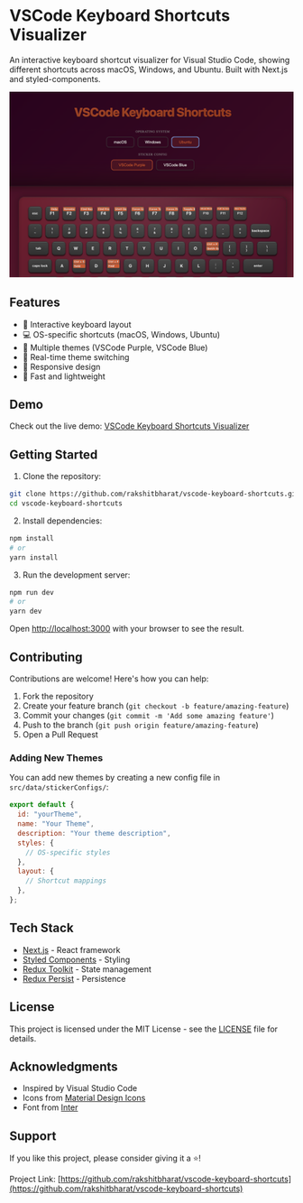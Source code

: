 # VSCode Keyboard Shortcuts Visualizer

An interactive keyboard shortcut visualizer for Visual Studio Code, showing different shortcuts across macOS, Windows, and Ubuntu. Built with Next.js and styled-components.

![VSCode Keyboard Shortcuts Visualizer](./public/preview.png)

## Features

- 🎨 Interactive keyboard layout
- 💻 OS-specific shortcuts (macOS, Windows, Ubuntu)
- 🎯 Multiple themes (VSCode Purple, VSCode Blue)
- 🔄 Real-time theme switching
- 📱 Responsive design
- 🚀 Fast and lightweight

## Demo

Check out the live demo: [VSCode Keyboard Shortcuts Visualizer](https://rakshitbharat.github.io/vscode-keyboard-shortcuts)

## Getting Started

1. Clone the repository:

```bash
git clone https://github.com/rakshitbharat/vscode-keyboard-shortcuts.git
cd vscode-keyboard-shortcuts
```

2. Install dependencies:

```bash
npm install
# or
yarn install
```

3. Run the development server:

```bash
npm run dev
# or
yarn dev
```

Open [http://localhost:3000](http://localhost:3000) with your browser to see the result.

## Contributing

Contributions are welcome! Here's how you can help:

1. Fork the repository
2. Create your feature branch (`git checkout -b feature/amazing-feature`)
3. Commit your changes (`git commit -m 'Add some amazing feature'`)
4. Push to the branch (`git push origin feature/amazing-feature`)
5. Open a Pull Request

### Adding New Themes

You can add new themes by creating a new config file in `src/data/stickerConfigs/`:

```javascript
export default {
  id: "yourTheme",
  name: "Your Theme",
  description: "Your theme description",
  styles: {
    // OS-specific styles
  },
  layout: {
    // Shortcut mappings
  },
};
```

## Tech Stack

- [Next.js](https://nextjs.org/) - React framework
- [Styled Components](https://styled-components.com/) - Styling
- [Redux Toolkit](https://redux-toolkit.js.org/) - State management
- [Redux Persist](https://github.com/rt2zz/redux-persist) - Persistence

## License

This project is licensed under the MIT License - see the [LICENSE](LICENSE) file for details.

## Acknowledgments

- Inspired by Visual Studio Code
- Icons from [Material Design Icons](https://materialdesignicons.com/)
- Font from [Inter](https://rsms.me/inter/)

## Support

If you like this project, please consider giving it a ⭐️!

Project Link: [https://github.com/rakshitbharat/vscode-keyboard-shortcuts](https://github.com/rakshitbharat/vscode-keyboard-shortcuts)
